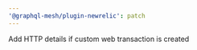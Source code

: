 ```yaml
---
'@graphql-mesh/plugin-newrelic': patch
---
```


Add HTTP details if custom web transaction is created
